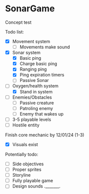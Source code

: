# SonarGame
Concept test

Todo list:
- [x] Movement system
  - [ ] Movements make sound
- [x] Sonar system
  - [x] Basic ping
  - [x] Charge basic ping
  - [x] Ranging ping
  - [x] Ping expiration timers
  - [ ] Passive Sonar
- [ ] Oxygen/health system
  - [x] Stand in system
- [ ] Enemies/Obstacles
  - [ ] Passive creature
  - [ ] Patroling enemy
  - [ ] Enemy that wakes up
- [ ] 3-5 playable levels
- [ ] Hostile entity

Finish core mechanic by 12/01/24 (1-3)
- [x] Visuals exist

Potentially todo:
- [ ] Side objectives
- [ ] Proper sprites
- [ ] Storyline
- [ ] Fully playable game
- [ ] Design sounds ._______.
